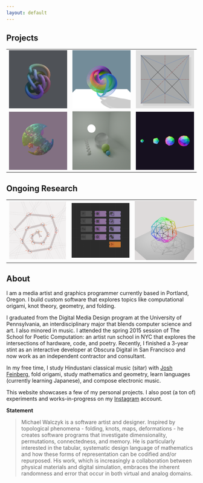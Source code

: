 ```yaml
---
layout: default
---
```


## Projects

<table style="width:100%">

  <tr>
    <td style="width:33%">
      <a href="./project-grid-diagrams.html">
        <img src="./assets/img/project-grid-diagrams.png"/>
      </a>
    </td>
    <td style="width:33%">
      <a href="./project-hopf.html">
        <img src="./assets/img/project-hopf.png"/>
      </a>
    </td>
    <td style="width:33%">
      <a href="./project-crease.html">
        <img src="./assets/img/project-crease.png"/>
      </a>
    </td>
  </tr>

  <tr>
    <td style="width:33%">
      <a href="./project-marching-cubes.html">
        <img src="./assets/img/project-marching-cubes.png"/>
      </a>
    </td>
    <td style="width:33%">
      <a href="./project-flow.html">
        <img src="./assets/img/project-flow.png"/>
      </a>
    </td>
    <td style="width:33%">
      <a href="./project-polychora.html">
        <img src="./assets/img/project-polychora.png"/>
      </a>
    </td>
  </tr>

</table>

## Ongoing Research

<table style="width:100%">

  <tr>
    <td style="width:33%">
      <a href="./project-miura-ori.html">
        <img src="./assets/img/project-miura-ori.png"/>
      </a>
    </td>
    <td style="width:33%">
      <a href="./project-sdfperf.html">
        <img src="./assets/img/project-sdfperf.png"/>
      </a>
    </td>
    <td>
      <a href="./project-silhouette-refinement.html">
        <img src="./assets/img/project-silhouette-refinement.png"/>
      </a>
    </td>
  </tr>

</table>

## About

I am a media artist and graphics programmer currently based in Portland, Oregon. I build custom software that explores topics like computational origami, knot theory, geometry, and folding.

I graduated from the Digital Media Design program at the University of Pennsylvania, an interdisciplinary major that blends computer science and art. I also minored in music. I attended the spring 2015 session of The School for Poetic Computation: an artist run school in NYC that explores the intersections of hardware, code, and poetry. Recently, I finished a 3-year stint as an interactive developer at Obscura Digital in San Francisco and now work as an independent contractor and consultant.

In my free time, I study Hindustani classical music (sitar) with [Josh Feinberg](https://www.joshsitar.com/), fold origami, study mathematics and geometry, learn languages (currently learning Japanese), and compose electronic music.

This website showcases a few of my personal projects. I also post (a ton of) experiments and works-in-progress on my [Instagram](https://www.instagram.com/mwalczyk/) account.

**Statement**

> Michael Walczyk is a software artist and designer. Inspired by topological phenomena - folding, knots, maps, 
> deformations - he creates software programs that investigate dimensionality, permutations, connectedness, and 
> memory. He is particularly interested in the tabular, systematic design language of mathematics and how these forms 
> of representation can be codified and/or repurposed. His work, which is increasingly a collaboration between 
> physical materials and digital simulation, embraces the inherent  randomness and error that occur in both 
> virtual and analog domains.



